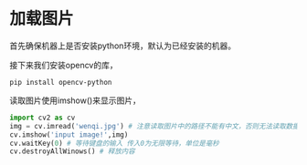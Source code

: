 # 加载图片

首先确保机器上是否安装python环境，默认为已经安装的机器。

接下来我们安装opencv的库，

```shell
pip install opencv-python
```

读取图片使用imshow()来显示图片，

```python
import cv2 as cv
img = cv.imread('wenqi.jpg') # 注意读取图片中的路径不能有中文，否则无法读取数据。
cv.imshow('input image!',img)
cv.waitKey(0) # 等待键盘的输入 传入0为无限等待，单位是毫秒
cv.destroyAllWinows() # 释放内容
```

